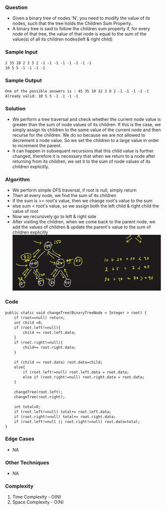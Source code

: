 ### Question
- Given a binary tree of nodes 'N', you need to modify the value of its nodes, such that the tree holds the Children Sum Property. 
- A binary tree is said to follow the children sum property if, for every node of that tree, the value of that node is equal to the sum of the value(s) of all its children nodes(left & right child)

### Sample Input
    2 35 10 2 3 5 2 -1 -1 -1 -1 -1 -1 -1 -1 
    10 5 5 -1 -1 -1 -1

### Sample Output
    One of the possible answers is : 45 35 10 32 3 8 2 -1 -1 -1 -1 -1
    Already valid: 10 5 5 -1 -1 -1 -1

### Solution
- We perform a tree traversal and check whether the current node value is greater than the sum of node values of its children. If this is the case, we simply assign its children to the same value of the current node and then recurse for the children. We do so because we are not allowed to decrement a node value. So we set the children to a large value in order to increment the parent. 
- It can happen in subsequent recursions that this child value is further changed, therefore it is necessary that when we return to a node after returning from its children, we set it to the sum of node values of its children explicitly.

### Algorithm
- We perform simple DFS traversal, if root is null, simply return
- Then at every node, we find the sum of its children
- If the sum is >= root's value, then we change root's value to the sum
- else sum < root's value, so we assign both the left child & right child the value of root
- Now we recursively go to left & right side
- After visiting the children, when we come back to the parent node, we add the values of children & update the parent's value to the sum of children explicitly
![img.png](img.png)

### Code
    public static void changeTree(BinaryTreeNode < Integer > root) {
        if (root==null) return;
        int child =0;
        if (root.left!=null){
            child += root.left.data;
        }
        if (root.right!=null){
            child+= root.right.data;
        }

        if (child >= root.data) root.data=child;
        else{
            if (root.left!=null) root.left.data = root.data;
            else if (root.right!=null) root.right.data = root.data;
        }

        changeTree(root.left);
        changeTree(root.right);

        int total=0;
        if (root.left!=null) total+= root.left.data;
        if (root.right!=null) total+= root.right.data;
        if (root.left!=null || root.right!=null) root.data=total;
    }

### Edge Cases
- NA

### Other Techniques
- NA

### Complexity
1. Time Complexity - O(N)
2. Space Complexity - O(N)